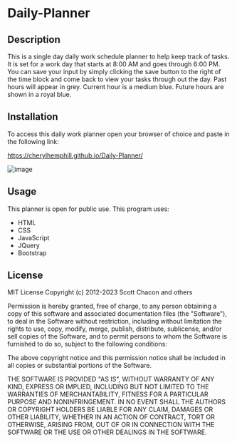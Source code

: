 # Daily-Planner

## Description

This is a single day daily work schedule planner to help keep track of tasks. It is set for a work day that starts at 8:00 AM and goes through 6:00 PM.
You can save your input by simply clicking the save button to the right of the time block and come back to view your tasks through out the day.
Past hours will appear in grey.
Current hour is a medium blue.
Future hours are shown in a royal blue.

## Installation

To access this daily work planner open your browser of choice and paste in the following link:

https://cherylhemphill.github.io/Daily-Planner/

![image](https://user-images.githubusercontent.com/126039394/233443112-0a4df244-d821-4e08-8948-8f3db5bab6eb.png)


## Usage

This planner is open for public use.
This program uses:
* HTML
* CSS
* JavaScript
* JQuery
* Bootstrap

## License

MIT License
Copyright (c) 2012-2023 Scott Chacon and others

Permission is hereby granted, free of charge, to any person obtaining
a copy of this software and associated documentation files (the
"Software"), to deal in the Software without restriction, including
without limitation the rights to use, copy, modify, merge, publish,
distribute, sublicense, and/or sell copies of the Software, and to
permit persons to whom the Software is furnished to do so, subject to
the following conditions:

The above copyright notice and this permission notice shall be
included in all copies or substantial portions of the Software.

THE SOFTWARE IS PROVIDED "AS IS", WITHOUT WARRANTY OF ANY KIND,
EXPRESS OR IMPLIED, INCLUDING BUT NOT LIMITED TO THE WARRANTIES OF
MERCHANTABILITY, FITNESS FOR A PARTICULAR PURPOSE AND
NONINFRINGEMENT. IN NO EVENT SHALL THE AUTHORS OR COPYRIGHT HOLDERS BE
LIABLE FOR ANY CLAIM, DAMAGES OR OTHER LIABILITY, WHETHER IN AN ACTION
OF CONTRACT, TORT OR OTHERWISE, ARISING FROM, OUT OF OR IN CONNECTION
WITH THE SOFTWARE OR THE USE OR OTHER DEALINGS IN THE SOFTWARE.
